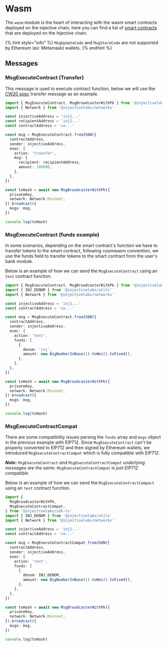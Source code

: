 # Wasm

The `wasm` module is the heart of interacting with the wasm smart contracts deployed on the injective chain, here you can find a list of [smart contracts](https://injscan.com/smart-contracts/) that are deployed on the Injective chain.

{% hint style="info" %}
`MsgUpdateCode` and `MsgStoreCode` are not supported by Ethereum (ex: Metamask) wallets.
{% endhint %}

## Messages

### MsgExecuteContract (Transfer)

This message is used to execute contract function, below we will use the [CW20 spec](https://github.com/CosmWasm/cw-plus/blob/main/packages/cw20/README.md) transfer message as an example.

```ts
import { MsgExecuteContract, MsgBroadcasterWithPk } from '@injectivelabs/sdk-ts'
import { Network } from '@injectivelabs/networks'

const injectiveAddress = 'inj1...'
const recipientAddress = 'inj2...'
const contractAddress = 'cw...'

const msg = MsgExecuteContract.fromJSON({
  contractAddress,
  sender: injectiveAddress,
  exec: {
    action: 'transfer',
    msg: {
      recipient: recipientAddress,
      amount: 100000,
    },
  },
})

const txHash = await new MsgBroadcasterWithPk({
  privateKey,
  network: Network.Mainnet,
}).broadcast({
  msgs: msg,
})

console.log(txHash)
```

### MsgExecuteContract (funds example)

In some scenarios, depending on the smart contract's function we have to transfer tokens to the smart contract, following cosmwasm convention, we use the funds field to transfer tokens to the smart contract from the user's bank module.

Below is an example of how we can send the `MsgExecuteContract` using an `test` contract function.

```ts
import { MsgExecuteContract, MsgBroadcasterWithPk } from '@injectivelabs/sdk-ts'
import { INJ_DENOM } from '@injectivelabs/utils'
import { Network } from '@injectivelabs/networks'

const injectiveAddress = 'inj1...'
const contractAddress = 'cw...'

const msg = MsgExecuteContract.fromJSON({
  contractAddress,
  sender: injectiveAddress,
  exec: {
    action: 'test',
    funds: [
      {
        denom: 'inj',
        amount: new BigNumberInBase(1).toWei().toFixed(),
      },
    ],
  },
})

const txHash = await new MsgBroadcasterWithPk({
  privateKey,
  network: Network.Mainnet,
}).broadcast({
  msgs: msg,
})

console.log(txHash)
```

### MsgExecuteContractCompat

There are some compatibility issues parsing the `funds` array and `msgs` object in the previous example with EIP712. Since `MsgExecuteContract` can't be properly converted to EIP712 and then signed by Ethereum wallets, we introduced `MsgExecuteContractCompat` which is fully compatible with EIP712.

_**Note:**_ _`MsgExecuteContract` and `MsgExecuteContractCompat` underlying messages are the same. `MsgExecuteContractCompat` is just EIP712 compatible._

Below is an example of how we can send the `MsgExecuteContractCompact` using an `test` contract function.

```ts
import {
  MsgBroadcasterWithPk,
  MsgExecuteContractCompat,
} from '@injectivelabs/sdk-ts'
import { INJ_DENOM } from '@injectivelabs/utils'
import { Network } from '@injectivelabs/networks'

const injectiveAddress = 'inj1...'
const contractAddress = 'cw...'

const msg = MsgExecuteContractCompat.fromJSON({
  contractAddress,
  sender: injectiveAddress,
  exec: {
    action: 'test',
    funds: [
      {
        denom: INJ_DENOM,
        amount: new BigNumberInBase(1).toWei().toFixed(),
      },
    ],
  },
})

const txHash = await new MsgBroadcasterWithPk({
  privateKey,
  network: Network.Mainnet,
}).broadcast({
  msgs: msg,
})

console.log(txHash)
```
